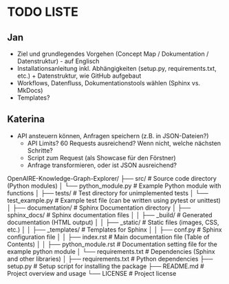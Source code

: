 # TODO LISTE

## Jan

- Ziel und grundlegendes Vorgehen (Concept Map / Dokumentation / Datenstruktur) - auf Englisch
- Installationsanleitung inkl. Abhängigkeiten (setup.py, requirements.txt, etc.) + Datenstruktur, wie GitHub aufgebaut
- Workflows, Datenfluss, Dokumentationstools wählen (Sphinx vs. MkDocs)
- Templates?

## Katerina

- API ansteuern können, Anfragen speichern (z.B. in JSON-Dateien?)
  - API Limits? 60 Requests ausreichend? Wenn nicht, welche nächsten Schritte?
  - Script zum Request (als Showcase für den Förstner)
  - Anfrage transformieren, oder ist JSON ausreichend?

OpenAIRE-Knowledge-Graph-Explorer/
├── src/                        # Source code directory (Python modules)
│   └── python_module.py        # Example Python module with functions
│
├── tests/                      # Test directory for unimplemented tests
│   └── test_example.py         # Example test file (can be written using pytest or unittest)
│
├── documentation/              # Sphinx Documentation directory
│   ├── sphinx_docs/            # Sphinx documentation files
│   │   ├── _build/             # Generated documentation (HTML output)
│   │   ├── _static/            # Static files (images, CSS, etc.)
│   │   ├── _templates/         # Templates for Sphinx
│   │   ├── conf.py             # Sphinx configuration file
│   │   ├── index.rst           # Main documentation file (Table of Contents)
│   │   ├── python_module.rst   # Documentation setting file for the example python module
│   └── requirements.txt        # Dependencies (Sphinx and other libraries)
│
├── requirements.txt            # Python dependencies
├── setup.py                    # Setup script for installing the package
├── README.md                   # Project overview and usage
└── LICENSE                     # Project license